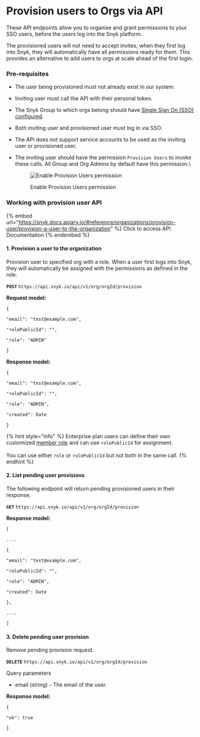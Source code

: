# Provision users to Orgs via API

These API endpoints allow you to organise and grant permissions to your SSO users, before the users log into the Snyk platform.

The provisioned users will not need to accept invites; when they first log into Snyk, they will automatically have all permissions ready for them. This provides an alternative to add users to orgs at scale ahead of the first login.

### Pre-requisites

* The user being provisioned must not already exist in our system.
* Inviting user must call the API with their personal token.
* The Snyk Group to which orgs belong should have [Single Sign On (SSO) configured](../set-up-single-sign-on-sso-for-authentication/).
* Both inviting user and provisioned user must log in via SSO.
* The API does not support service accounts to be used as the inviting user or provisioned user.
*   The inviting user should have the permission `Provision Users` to invoke these calls. All Group and Org Admins by default have this permission.\\

    <figure><img src="../../.gitbook/assets/Screenshot 2022-09-09 at 09.57.17.png" alt="Enable Provision Users permission"><figcaption><p>Enable Provision Users permission</p></figcaption></figure>

### Working with provision user API

{% embed url="https://snyk.docs.apiary.io/#reference/organizations/provision-user/provision-a-user-to-the-organization" %}
Click to access API Documentation
{% endembed %}

#### 1. Provision a user to the organization

Provision user to specified org with a role. When a user first logs into Snyk, they will automatically be assigned with the permissions as defined in the role.

**`POST`** `https://api.snyk.io/api/v1/org/orgId/provision`

**Request model:**

`{`

`"email": "test@example.com",`

`"rolePublicId": "",`

`"role": "ADMIN"`

`}`

**Response model:**

`{`

`"email": "test@example.com",`

`"rolePublicId": "",`

`"role": "ADMIN",`

`"created": Date`

`}`

{% hint style="info" %}
Enterprise plan users can define their own customized [member role](../manage-users-and-permissions/member-roles.md) and can use `rolePublicId` for assignment.\
\
You can use either `role` or `rolePublicId` but not both in the same call.
{% endhint %}

#### 2. List pending user provisions

The following endpoint will return pending provisioned users in their response.

**`GET`** `https://api.snyk.io/api/v1/org/orgId/provision`

**Response model:**

`[`

`....`

`{`

`"email": "test@example.com",`

`"rolePublicId": "",`

`"role": "ADMIN",`

`"created": Date`

`},`

`....`

`]`

#### 3. Delete pending user provision

Remove pending provision request.

**`DELETE`** `https://api.snyk.io/api/v1/org/orgId/provision`

Query parameters

* email (string) - The email of the user.

**Response model:**

`{`

`"ok": true`

`}`
